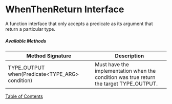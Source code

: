# WhenThenReturn Interface

A function interface that only accepts a predicate as its argument that return a particular type.

##### Available Methods

| Method Signature                                | Description                                                  |
| ----------------------------------------------- | ------------------------------------------------------------ |
| TYPE_OUTPUT when(Predicate<TYPE_ARG> condition) | Must have the implementation when the condition was true return the target TYPE_OUTPUT. |

[Table of Contents](USER_GUIDE_TOC.md)